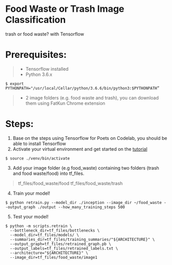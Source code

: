 # Food Waste or Trash Image Classification
trash or food waste? with Tensorflow

# Prerequisites: 
> - Tensorflow installed
> - Python 3.6.x 
```
$ export PYTHONPATH="/usr/local/Cellar/python/3.6.6/bin/python3:$PYTHONPATH”
```
> - 2 image folders (e.g. food waste and trash), you can download them using FatKun Chrome extension

# Steps:
1. Base on the steps using Tensorflow for Poets on Codelab, you should be able to install Tensorflow
2. Activate your virtual environment and get started on the [tutorial](https://codelabs.developers.google.com/codelabs/tensorflow-for-poets/)

```
$ source ./venv/bin/activate
```

3. Add your image folder (e.g food_waste) containing two folders (trash and food waste/food) into tf_files. 
> tf_files/food_waste/food
> tf_files/food_waste/trash

4. Train your model!
```
$ python retrain.py --model_dir ./inception --image_dir ~/food_waste --output_graph ./output --how_many_training_steps 500

```

5. Test your model!

```
$ python -m scripts.retrain \
  --bottleneck_dir=tf_files/bottlenecks \
  --model_dir=tf_files/models/ \
  --summaries_dir=tf_files/training_summaries/"${ARCHITECTURE}" \
  --output_graph=tf_files/retrained_graph.pb \
  --output_labels=tf_files/retrained_labels.txt \
  --architecture="${ARCHITECTURE}" \
  --image_dir=tf_files/food_waste/image1
```


